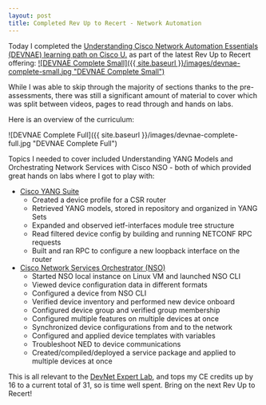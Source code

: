 ```yaml
---
layout: post
title: Completed Rev Up to Recert - Network Automation
---
```

Today I completed the [Understanding Cisco Network Automation Essentials (DEVNAE) learning path on Cisco U.](https://blog.petergilani.com/rev-up-to-recert-network-automation) as part of the latest Rev Up to Recert offering:
[![DEVNAE Complete Small]({{ site.baseurl }}/images/devnae-complete-small.jpg "DEVNAE Complete Small")](https://blog.petergilani.com/rev-up-to-recert-automation-complete/)

While I was able to skip through the majority of sections thanks to the pre-assessments, there was still a significant amount of material to cover which was split between videos, pages to read through and hands on labs.

Here is an overview of the curriculum:

![DEVNAE Complete Full]({{ site.baseurl }}/images/devnae-complete-full.jpg "DEVNAE Complete Full")

Topics I needed to cover included Understanding YANG Models and Orchestrating Network Services with Cisco NSO - both of which provided great hands on labs where I got to play with:
- [Cisco YANG Suite](https://developer.cisco.com/docs/yangsuite/)
  - Created a device profile for a CSR router
  - Retrieved YANG models, stored in repository and organized in YANG Sets
  - Expanded and observed ietf-interfaces module tree structure
  - Read filtered device config by building and running NETCONF RPC requests
  - Built and ran RPC to configure a new loopback interface on the router
- [Cisco Network Services Orchestrator (NSO)](https://developer.cisco.com/docs/nso/)
  - Started NSO local instance on Linux VM and launched NSO CLI
  - Viewed device configuration data in different formats
  - Configured a device from NSO CLI
  - Verified device inventory and performed new device onboard
  - Configured device group and verified group membership
  - Configured multiple features on multiple devices at once
  - Synchronized device configurations from and to the network
  - Configured and applied device templates with variables
  - Troubleshoot NED to device communications
  - Created/compiled/deployed a service package and applied to multiple devices at once

This is all relevant to the [DevNet Expert Lab](https://learningnetwork.cisco.com/s/devnet-expert-exam-topics-lab), and tops my CE credits up by 16 to a current total of 31, so is time well spent. Bring on the next Rev Up to Recert!